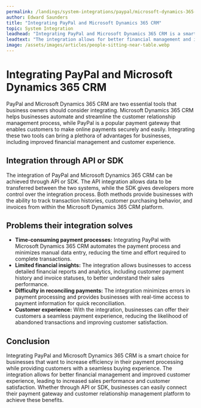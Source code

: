 ```yaml
---
permalink: /landings/system-integrations/paypal/microsoft-dynamics-365-crm
author: Edward Saunders
title: "Integrating PayPal and Microsoft Dynamics 365 CRM"
topic: System Integration
leadhead: "Integrating PayPal and Microsoft Dynamics 365 CRM is a smart choice for businesses that want to increase efficiency in their payment processing while providing customers with a seamless buying experience"
leadtext: "The integration allows for better financial management and improved customer experience, leading to increased sales performance and customer satisfaction. Whether through API or SDK, businesses can easily connect their payment gateway and customer relationship management platform to achieve these benefits."
image: /assets/images/articles/people-sitting-near-table.webp
---
```

<div class="arttext">    <h1>Integrating PayPal and Microsoft Dynamics 365 CRM</h1>
    <p>PayPal and Microsoft Dynamics 365 CRM are two essential tools that business owners should consider integrating. Microsoft Dynamics 365 CRM helps businesses automate and streamline the customer relationship management process, while PayPal is a popular payment gateway that enables customers to make online payments securely and easily. Integrating these two tools can bring a plethora of advantages for businesses, including improved financial management and customer experience.</p>
    <h2>Integration through API or SDK</h2>
    <p>The integration of PayPal and Microsoft Dynamics 365 CRM can be achieved through API or SDK. The API integration allows data to be transferred between the two systems, while the SDK gives developers more control over the integration process. Both methods provide businesses with the ability to track transaction histories, customer purchasing behavior, and invoices from within the Microsoft Dynamics 365 CRM platform.</p>
    <h2>Problems their integration solves</h2>
    <ul>
      <li><strong>Time-consuming payment processes:</strong> Integrating PayPal with Microsoft Dynamics 365 CRM automates the payment process and minimizes manual data entry, reducing the time and effort required to complete transactions.</li>
      <li><strong>Limited financial insights:</strong> The integration allows businesses to access detailed financial reports and analytics, including customer payment history and invoice statuses, to better understand their sales performance.</li>
      <li><strong>Difficulty in reconciling payments:</strong> The integration minimizes errors in payment processing and provides businesses with real-time access to payment information for quick reconciliation.</li>
      <li><strong>Customer experience:</strong> With the integration, businesses can offer their customers a seamless payment experience, reducing the likelihood of abandoned transactions and improving customer satisfaction.</li>
    </ul>
    <h2>Conclusion</h2>
    <p>Integrating PayPal and Microsoft Dynamics 365 CRM is a smart choice for businesses that want to increase efficiency in their payment processing while providing customers with a seamless buying experience. The integration allows for better financial management and improved customer experience, leading to increased sales performance and customer satisfaction. Whether through API or SDK, businesses can easily connect their payment gateway and customer relationship management platform to achieve these benefits.</p>
</div>